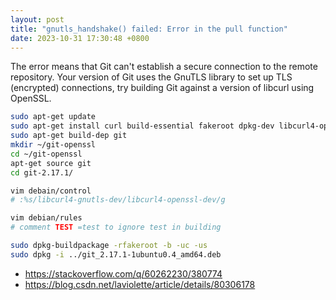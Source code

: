 ```yaml
---
layout: post
title: "gnutls_handshake() failed: Error in the pull function"
date: 2023-10-31 17:30:48 +0800
---
```


The error means that Git can't establish a secure connection to the remote repository. Your version of Git uses the GnuTLS library to set up TLS (encrypted) connections, try building Git against a version of libcurl using OpenSSL.

```sh
sudo apt-get update
sudo apt-get install curl build-essential fakeroot dpkg-dev libcurl4-openssl-dev
sudo apt-get build-dep git
mkdir ~/git-openssl
cd ~/git-openssl
apt-get source git
cd git-2.17.1/

vim debain/control
# :%s/libcurl4-gnutls-dev/libcurl4-openssl-dev/g

vim debian/rules
# comment TEST =test to ignore test in building

sudo dpkg-buildpackage -rfakeroot -b -uc -us
sudo dpkg -i ../git_2.17.1-1ubuntu0.4_amd64.deb
```

- <https://stackoverflow.com/q/60262230/380774>
- <https://blog.csdn.net/laviolette/article/details/80306178>
